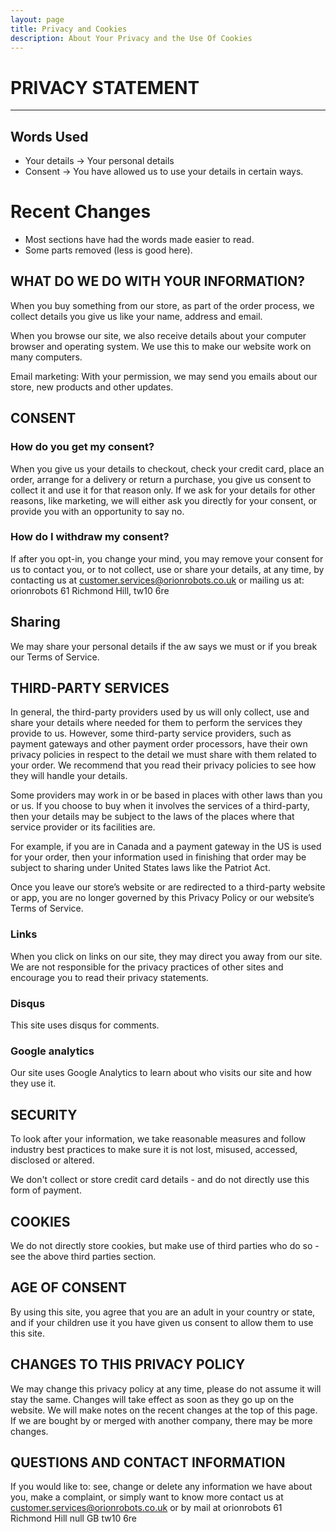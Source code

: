 ```yaml
---
layout: page
title: Privacy and Cookies
description: About Your Privacy and the Use Of Cookies
---
```

<h1>PRIVACY STATEMENT</h1>

----

## Words Used

* Your details -> Your personal details
* Consent -> You have allowed us to use your details in certain ways.

# Recent Changes

* Most sections have had the words made easier to read. 
* Some parts removed (less is good here).

## WHAT DO WE DO WITH YOUR INFORMATION?

When you buy something from our store, as part of the order process, we collect details you give us like your name, address and email.
 
When you browse our site, we also receive details about your computer browser and operating system. We use this to make our website work on many computers.

Email marketing: With your permission, we may send you emails about our store, new products and other updates. 

## CONSENT

### How do you get my consent?

When you give us your details to checkout, check your credit card, place an order, arrange for a delivery or return a purchase, you give us consent to collect it and use it for that reason only.
If we ask for your details for other reasons, like marketing, we will either ask you directly for your consent, or provide you with an opportunity to say no. 

### How do I withdraw my consent?

If after you opt-in, you change your mind, you may remove your consent for us to contact you, or to not collect, use or share your details, at any time, by contacting us at customer.services@orionrobots.co.uk or mailing us at:
orionrobots
61 Richmond Hill, tw10 6re

## Sharing

We may share your personal details if the aw says we must or if you break our Terms of Service. 

## THIRD-PARTY SERVICES

In general, the third-party providers used by us will only collect, use and share your details where needed for them to perform the services they provide to us. 
However, some third-party service providers, such as payment gateways and other payment order processors, have their own privacy policies in respect to the detail we must share with them related to your order.  We recommend that you read their privacy policies to see how they will handle your details.

Some providers may work in or be based in places with other laws than you or us. If you choose to buy when it involves the services of a third-party, then your details may be subject to the laws of the places where that service provider or its facilities are.

For example, if you are in Canada and a payment gateway in the US is used for your order, then your information used in finishing that order may be subject to sharing under United States laws like the Patriot Act.

Once you leave our store’s website or are redirected to a third-party website or app, you are no longer governed by this Privacy Policy or our website’s Terms of Service. 

### Links

When you click on links on our site, they may direct you away from our site. We are not responsible for the privacy practices of other sites and encourage you to read their privacy statements.

### Disqus

This site uses disqus for comments.

### Google analytics

Our site uses Google Analytics to learn about who visits our site and how they use it. 

## SECURITY

To look after your information, we take reasonable measures and follow industry best practices to make sure it is not lost, misused, accessed, disclosed or altered.

We don't collect or store credit card details - and do not directly use this form of payment. 

## COOKIES

We do not directly store cookies, but make use of third parties who do so - see the above third parties section.

## AGE OF CONSENT

By using this site, you agree that you are an adult in your country or state, and if your children use it you have given us consent to allow them to use this site.

## CHANGES TO THIS PRIVACY POLICY

We may change this privacy policy at any time, please do not assume it will stay the same. Changes will take effect as soon as they go up on the website. We will make notes on the recent changes at the top of this page. If we are bought by or merged with another company, there may be more changes.

## QUESTIONS AND CONTACT INFORMATION

If you would like to: see, change or delete any information we have about you, make a complaint, or simply want to know more contact us at customer.services@orionrobots.co.uk or by mail at 
orionrobots
61 Richmond Hill null GB tw10 6re
